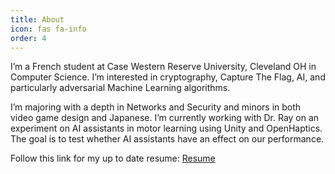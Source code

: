 ```yaml
---
title: About
icon: fas fa-info
order: 4
---
```


I’m a French student at Case Western Reserve University, Cleveland OH in Computer Science. I’m interested in cryptography, Capture The Flag, AI, and particularly adversarial Machine Learning algorithms.

I’m majoring with a depth in Networks and Security and minors in both video game design and Japanese. I’m currently working with Dr. Ray on an experiment on AI assistants in motor learning using Unity and OpenHaptics. The goal is to test whether AI assistants have an effect on our performance.

Follow this link for my up to date resume:
[Resume](http://susanou.github.io/data/resumeCVEn.pdf)
